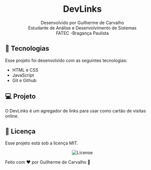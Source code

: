 <h1 align="center"> DevLinks </h1>

<p align="center">
Desenvolvido por Guilherme de Carvalho<br>Estudante de Análise e Desenvolvimento de Sistemas<br> FATEC -Bragança Paulista <br/>


## 🚀 Tecnologias

Esse projeto foi desenvolvido com as seguintes tecnologias:

- HTML e CSS
- JavaScript
- Git e Github

## 💻 Projeto

O DevLinks é um agregador de links para usar como cartão de visitas online.



## :memo: Licença

Esse projeto está sob a licença MIT.
<p align="center">
  <img alt="License" src="https://img.shields.io/static/v1?label=license&message=MIT&color=49AA26&labelColor=000000">
</p>


Feito com ♥ por Guilherme de Carvalho :wave: 

